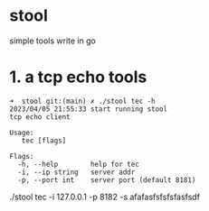 # stool

simple tools write in go


# 1. a tcp echo tools


```
➜  stool git:(main) ✗ ./stool tec -h
2023/04/05 21:55:33 start running stool
tcp echo client

Usage:
   tec [flags]

Flags:
  -h, --help        help for tec
  -i, --ip string   server addr
  -p, --port int    server port (default 8181)
```


./stool tec -i 127.0.0.1 -p 8182 -s afafasfsfsfsfasfsdf

